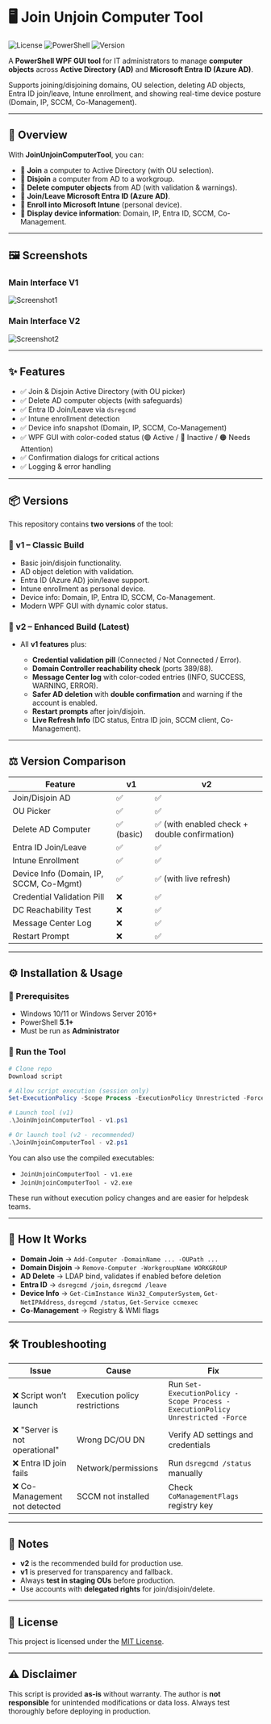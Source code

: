 

# 🖥️ Join Unjoin Computer Tool

![License](https://img.shields.io/badge/license-MIT-blue.svg)
![PowerShell](https://img.shields.io/badge/powershell-5.1%2B-blue.svg)
![Version](https://img.shields.io/badge/latest-v2.5-green.svg)

A **PowerShell WPF GUI tool** for IT administrators to manage **computer objects** across **Active Directory (AD)** and **Microsoft Entra ID (Azure AD)**.

Supports joining/disjoining domains, OU selection, deleting AD objects, Entra ID join/leave, Intune enrollment, and showing real-time device posture (Domain, IP, SCCM, Co-Management).

---

## 🚀 Overview

With **JoinUnjoinComputerTool**, you can:

* 🔹 **Join** a computer to Active Directory (with OU selection).
* 🔹 **Disjoin** a computer from AD to a workgroup.
* 🔹 **Delete computer objects** from AD (with validation & warnings).
* 🔹 **Join/Leave Microsoft Entra ID (Azure AD)**.
* 🔹 **Enroll into Microsoft Intune** (personal device).
* 🔹 **Display device information**: Domain, IP, Entra ID, SCCM, Co-Management.

---

## 🖼️ Screenshots

### Main Interface V1

![Screenshot1](./Screenshot1.png)

### Main Interface V2

![Screenshot2](./Screenshot2.png)

---

## ✨ Features

* ✅ Join & Disjoin Active Directory (with OU picker)
* ✅ Delete AD computer objects (with safeguards)
* ✅ Entra ID Join/Leave via `dsregcmd`
* ✅ Intune enrollment detection
* ✅ Device info snapshot (Domain, IP, SCCM, Co-Management)
* ✅ WPF GUI with color-coded status (🟢 Active / 🔴 Inactive / 🟠 Needs Attention)
* ✅ Confirmation dialogs for critical actions
* ✅ Logging & error handling

---

## 📦 Versions

This repository contains **two versions** of the tool:

### 🔹 v1 – Classic Build

* Basic join/disjoin functionality.
* AD object deletion with validation.
* Entra ID (Azure AD) join/leave support.
* Intune enrollment as personal device.
* Device info: Domain, IP, Entra ID, SCCM, Co-Management.
* Modern WPF GUI with dynamic color status.

### 🔹 v2 – Enhanced Build (Latest)

* All **v1 features** plus:

  * **Credential validation pill** (Connected / Not Connected / Error).
  * **Domain Controller reachability check** (ports 389/88).
  * **Message Center log** with color-coded entries (INFO, SUCCESS, WARNING, ERROR).
  * **Safer AD deletion** with **double confirmation** and warning if the account is enabled.
  * **Restart prompts** after join/disjoin.
  * **Live Refresh Info** (DC status, Entra ID join, SCCM client, Co-Management).

---

## ⚖️ Version Comparison

| Feature                                 | v1        | v2                                           |
| --------------------------------------- | --------- | -------------------------------------------- |
| Join/Disjoin AD                         | ✅         | ✅                                            |
| OU Picker                               | ✅         | ✅                                            |
| Delete AD Computer                      | ✅ (basic) | ✅ (with enabled check + double confirmation) |
| Entra ID Join/Leave                     | ✅         | ✅                                            |
| Intune Enrollment                       | ✅         | ✅                                            |
| Device Info (Domain, IP, SCCM, Co-Mgmt) | ✅         | ✅ (with live refresh)                        |
| Credential Validation Pill              | ❌         | ✅                                            |
| DC Reachability Test                    | ❌         | ✅                                            |
| Message Center Log                      | ❌         | ✅                                            |
| Restart Prompt                          | ❌         | ✅                                            |

---

## ⚙️ Installation & Usage

### 🔹 Prerequisites

* Windows 10/11 or Windows Server 2016+
* PowerShell **5.1+**
* Must be run as **Administrator**

### 🔹 Run the Tool

```powershell
# Clone repo
Download script

# Allow script execution (session only)
Set-ExecutionPolicy -Scope Process -ExecutionPolicy Unrestricted -Force

# Launch tool (v1)
.\JoinUnjoinComputerTool - v1.ps1

# Or launch tool (v2 - recommended)
.\JoinUnjoinComputerTool - v2.ps1
```

You can also use the compiled executables:

* `JoinUnjoinComputerTool - v1.exe`
* `JoinUnjoinComputerTool - v2.exe`

These run without execution policy changes and are easier for helpdesk teams.

---

## 🧰 How It Works

* **Domain Join** → `Add-Computer -DomainName ... -OUPath ...`
* **Domain Disjoin** → `Remove-Computer -WorkgroupName WORKGROUP`
* **AD Delete** → LDAP bind, validates if enabled before deletion
* **Entra ID** → `dsregcmd /join`, `dsregcmd /leave`
* **Device Info** → `Get-CimInstance Win32_ComputerSystem`, `Get-NetIPAddress`, `dsregcmd /status`, `Get-Service ccmexec`
* **Co-Management** → Registry & WMI flags

---

## 🛠️ Troubleshooting

| Issue                         | Cause                         | Fix                                                                           |
| ----------------------------- | ----------------------------- | ----------------------------------------------------------------------------- |
| ❌ Script won’t launch         | Execution policy restrictions | Run `Set-ExecutionPolicy -Scope Process -ExecutionPolicy Unrestricted -Force` |
| ❌ "Server is not operational" | Wrong DC/OU DN                | Verify AD settings and credentials                                            |
| ❌ Entra ID join fails         | Network/permissions           | Run `dsregcmd /status` manually                                               |
| ❌ Co-Management not detected  | SCCM not installed            | Check `CoManagementFlags` registry key                                        |

---

## 📌 Notes

* **v2** is the recommended build for production use.
* **v1** is preserved for transparency and fallback.
* Always **test in staging OUs** before production.
* Use accounts with **delegated rights** for join/disjoin/delete.

---

## 📄 License

This project is licensed under the [MIT License](https://opensource.org/licenses/MIT).

---

## ⚠️ Disclaimer

This script is provided **as-is** without warranty.
The author is **not responsible** for unintended modifications or data loss.
Always test thoroughly before deploying in production.
